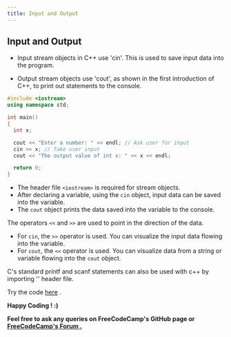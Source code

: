 ```yaml
---
title: Input and Output
---
```


## Input and Output

* Input stream objects in C++ use 'cin'. This is used to save input data into the program.

* Output stream objects use 'cout', as shown in the first introduction of C++, to print out statements to the console.

```cpp
#include <iostream>
using namespace std;

int main()
{
  int x;

  cout << "Enter a number: " << endl; // Ask user for input
  cin >> x; // Take user input
  cout << "The output value of int x: " << x << endl;

  return 0;
}
```

* The header file `<iostream>` is required for stream objects.
* After declaring a variable, using the `cin` object, input data can be saved into the variable.
* The `cout` object prints the data saved into the variable to the console.


The operators `<<` and `>>` are used to point in the direction of the data.
* For `cin`, the `>>` operator is used. You can visualize the input data flowing into the variable.
* For `cout`, the `<<` operator is used. You can visualize data from a string or variable flowing into the `cout` object.

C's standard printf and scanf statements can also be used with c++ by importing '<cstdio>' header file.

Try the code <a href="https://repl.it/ND8q/1" target='_blank' rel='nofollow'>here</a> .

 **Happy Coding ! :)**
 
 **Feel free to ask any queries on FreeCodeCamp's GitHub page or [FreeCodeCamp's Forum .](https://forum.freecodecamp.org/)**
